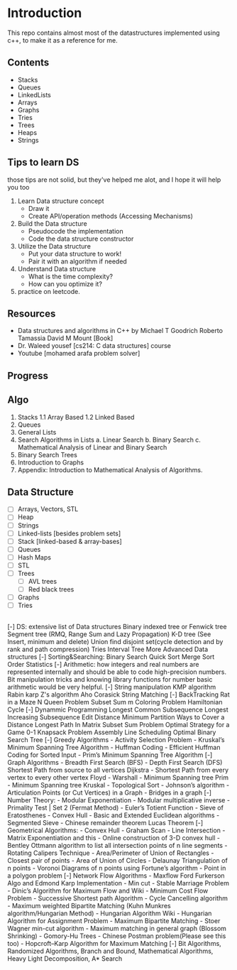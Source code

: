 # Introduction

This repo contains almost most of the datastructures implemented using c++, to make it as a reference for me.

## Contents

- Stacks
- Queues
- LinkedLists
- Arrays
- Graphs
- Tries
- Trees
- Heaps
- Strings

## Tips to learn DS

those tips are not solid, but they've helped me alot, and I hope it will help you too

1. Learn Data structure concept
    - Draw it  
    - Create API/operation methods (Accessing Mechanisms)
2. Build the Data structure
    - Pseudocode the implementation
    - Code the data structure constructor
3. Utilize the Data structure
    - Put your data structure to work!
    - Pair it with an algorithm if needed
4. Understand Data structure
    - What is the time complexity?
    - How can you optimize it?
5. practice on leetcode.

## Resources

- Data structures and algorithms in C++ by Michael T Goodrich Roberto Tamassia David M Mount [Book]
- Dr. Waleed yousef [cs214: C data structures] course
- Youtube [mohamed arafa problem solver]

## Progress

## Algo

1. Stacks
 1.1 Array Based
 1.2 Linked Based
2. Queues
3. General Lists
4. Search Algorithms in Lists
 a. Linear Search
 b. Binary Search
 c. Mathematical Analysis of Linear and Binary Search
5. Binary Search Trees
6. Introduction to Graphs
7. Appendix: Introduction to Mathematical Analysis of Algorithms.

## Data Structure

- [ ] Arrays, Vectors, STL
- [ ] Heap
- [ ] Strings
- [ ] Linked-lists [besides problem sets]
- [ ] Stack [linked-based & array-bases]
- [ ] Queues
- [ ] Hash Maps
- [ ] STL
- [ ] Trees
  - [ ] AVL trees
  - [ ] Red black trees
- [ ] Graphs
- [ ] Tries

##

[-] DS:
extensive list of Data structures
 Binary indexed tree or Fenwick tree
 Segment tree (RMQ, Range Sum and Lazy Propagation)
 K-D tree (See Insert, minimum and delete)
 Union find disjoint set(cycle detection and by rank and path compression)
 Tries
 Interval Tree
 More Advanced Data structures
[-] Sorting&Searching:
   Binary Search
   Quick Sort
   Merge Sort
   Order Statistics
[-] Arithmetic:
 how integers and real numbers are represented internally and should be able to code high-precision numbers. Bit manipulation tricks and knowing library functions for number basic arithmetic would be very helpful.
[-] String manipulation
 KMP algorithm
 Rabin karp
 Z's algorithm
 Aho Corasick String Matching
[-] BackTracking
 Rat in a Maze
 N Queen Problem
 Subset Sum
 m Coloring Problem
Hamiltonian Cycle
[-] Dynammic Programming
 Longest Common Subsequence
 Longest Increasing Subsequence
 Edit Distance
 Minimum Partition
 Ways to Cover a Distance
 Longest Path In Matrix
 Subset Sum Problem
 Optimal Strategy for a Game
 0-1 Knapsack Problem
 Assembly Line Scheduling
 Optimal Binary Search Tree
[-] Greedy Algorithms
    - Activity Selection Problem
    - Kruskal’s Minimum Spanning Tree Algorithm
    - Huffman Coding
    - Efficient Huffman Coding for Sorted Input
    - Prim’s Minimum Spanning Tree Algorithm
[-] Graph Algorithms
    - Breadth First Search (BFS)
    - Depth First Search (DFS)
    Shortest Path from source to all vertices Dijkstra
    - Shortest Path from every vertex to every other vertex Floyd - Warshall
    - Minimum Spanning tree Prim
    - Minimum Spanning tree Kruskal
    - Topological Sort
    - Johnson’s algorithm
    - Articulation Points (or Cut Vertices) in a Graph
    - Bridges in a graph
[-] Number Theory:
    - Modular Exponentiation
    - Modular multiplicative inverse
    - Primality Test | Set 2 (Fermat Method)
    - Euler’s Totient Function
    - Sieve of Eratosthenes
    - Convex Hull
    - Basic and Extended Euclidean algorithms
    - Segmented Sieve
    - Chinese remainder theorem
Lucas Theorem
[-] Geometrical Algorithms:
    - Convex Hull
    - Graham Scan
    - Line Intersection
    - Matrix Exponentiation and this
    - Online construction of 3-D convex hull
    - Bentley Ottmann algorithm to list all intersection points of n line segments
    - Rotating Calipers Technique
    - Area/Perimeter of Union of Rectangles
    - Closest pair of points
    - Area of Union of Circles
    - Delaunay Triangulation of n points
    - Voronoi Diagrams of n points using Fortune’s algorithm
    - Point in a polygon problem
[-] Network Flow Algorithms
    - Maxflow Ford Furkerson Algo and Edmond Karp Implementation
    - Min cut
    - Stable Marriage Problem
    - Dinic’s Algorithm for Maximum Flow and Wiki
    - Minimum Cost Flow Problem
    - Successive Shortest path Algorithm
    - Cycle Cancelling algorithm
    - Maximum weighted Bipartite Matching (Kuhn Munkres algorithm/Hungarian Method)
        - Hungarian Algorithm Wiki
        - Hungarian Algorithm for Assignment Problem
        - Maximum Bipartite Matching
    - Stoer Wagner min-cut algorithm
    - Maximum matching in general graph (Blossom Shrinking)
    - Gomory-Hu Trees
    - Chinese Postman problem(Please see this too)
    - Hopcroft–Karp Algorithm for Maximum Matching
[-] Bit Algorithms,
Randomized Algorithms,
Branch and Bound,
Mathematical Algorithms,
Heavy Light Decomposition,
A* Search
